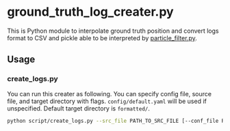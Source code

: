 # ground_truth_log_creater.py
This is Python module to interpolate ground truth position and convert logs format to CSV and pickle able to be interpreted by [particle_filter.py](https://github.com/kazumakano/particle_filter.py).

## Usage
### create_logs.py
You can run this creater as following.
You can specify config file, source file, and target directory with flags.
`config/default.yaml` will be used if unspecified.
Default target directory is `formatted/`.
```sh
python script/create_logs.py --src_file PATH_TO_SRC_FILE [--conf_file PATH_TO_CONF_FILE] [--tgt_dir PATH_TO_TGT_DIR]
```
